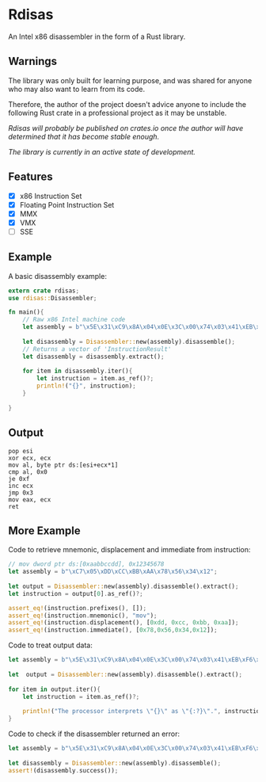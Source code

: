 # Rdisas
An Intel x86 disassembler in the form of a Rust library.

## Warnings
The library was only built for learning purpose, and was shared for anyone who may also want to learn from its code.

Therefore, the author of the project doesn't advice anyone to include the following Rust crate in a professional project as it may be unstable.

*Rdisas will probably be published on crates.io once the author will have determined that it has become stable enough.*

*The library is currently in an active state of development.*

## Features
- [x] x86 Instruction Set
- [x] Floating Point Instruction Set 
- [x] MMX
- [x] VMX
- [ ] SSE

## Example

A basic disassembly example:

```rust
extern crate rdisas;
use rdisas::Disassembler;

fn main(){
    // Raw x86 Intel machine code
    let assembly = b"\x5E\x31\xC9\x8A\x04\x0E\x3C\x00\x74\x03\x41\xEB\xF6\x89\xC8\xC3";
    
    let disassembly = Disassembler::new(assembly).disassemble();
    // Returns a vector of 'InstructionResult'
    let disassembly = disassembly.extract();
    
    for item in disassembly.iter(){
        let instruction = item.as_ref()?;
        println!("{}", instruction);
    }
   
}
```
## Output
```
pop esi
xor ecx, ecx
mov al, byte ptr ds:[esi+ecx*1]
cmp al, 0x0
je 0xf
inc ecx
jmp 0x3
mov eax, ecx
ret
```
## More Example

Code to retrieve mnemonic, displacement and immediate from instruction:

```rust
// mov dword ptr ds:[0xaabbccdd], 0x12345678
let assembly = b"\xC7\x05\xDD\xCC\xBB\xAA\x78\x56\x34\x12";
    
let output = Disassembler::new(assembly).disassemble().extract();
let instruction = output[0].as_ref()?;

assert_eq!(instruction.prefixes(), []);
assert_eq!(instruction.mnemonic(), "mov");
assert_eq!(instruction.displacement(), [0xdd, 0xcc, 0xbb, 0xaa]);
assert_eq!(instruction.immediate(), [0x78,0x56,0x34,0x12]);
```

Code to treat output data:


```rust
let assembly = b"\x5E\x31\xC9\x8A\x04\x0E\x3C\x00\x74\x03\x41\xEB\xF6\x89\xC8\xC3";
    
let  output = Disassembler::new(assembly).disassemble().extract();
    
for item in output.iter(){
    let instruction = item.as_ref()?;
    
    println!("The processor interprets \"{}\" as \"{:?}\".", instruction.to_string(), instruction.to_vec());
}
```

Code to check if the disassembler returned an error:

```rust
let assembly = b"\x5E\x31\xC9\x8A\x04\x0E\x3C\x00\x74\x03\x41\xEB\xF6\x89\xC8\xC3";
    
let disassembly = Disassembler::new(assembly).disassemble();
assert!(disassembly.success());
```
